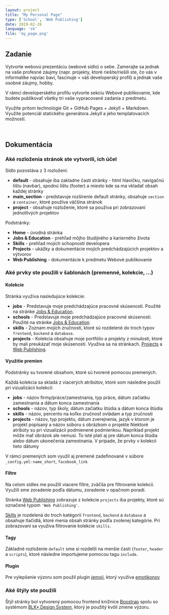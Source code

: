 ```yaml
---
layout: project
title: "My Personal Page"
type: ['School', 'Web Publishing']
date: 2019-02-28
language: 'sk'
file: 'my_page.png'
---
```



## Zadanie

Vytvorte webovú prezentáciu (webové sídlo) o sebe. Zamerajte sa jednak na vaše profesné záujmy (napr. projekty, ktoré 
riešite/riešili ste, čo vás v informatike najviac baví, fascinuje = váš developerský profil) a jednak vaše osobné 
záujmy, hobby.

V rámci developerského profilu vytvorte sekciu Webové publikovanie, kde budete publikovať všetky tri vaše vypracované 
zadania z predmetu.

Využite pritom technológie Git + GitHub Pages + Jekyll + Markdown. Využite potenciál statického generátora Jekyll a 
jeho templatovacích možností.
    
<br>

## Dokumentácia

### Aké rozloženia stránok ste vytvorili, ich účel

Sídlo pozostáva z 3 rozložení:
 * **default** - obsahuje iba zakladne časti stránky - html hlavičku, navigačnú lištu (navbar), spodnú lištu (footer) 
  a miesto kde sa ma vkladať obsah každej stránky
 * **main_section** - predstavuje rozšírenie default stránky, obsahuje `section` a `container`, ktoré používa väčšina 
 stránok
 * **project** - obsahuje rozloženie, ktoré sa používa pri zobrazovaní jednotlivých projektov
 
Podstránky:
 * **Home** - úvodná stránka
 * **Jobs & Education** - prehľad môjho študijného a karierného života
 * **Skills** - prehľad mojích schopností developera
 * **Projects** - ukážky a dokumentácie mojích predchádzajúcich projektov a výtvorov
 * **Web Publishing** - dokumentácie k predmetu Webové publikovanie

### Aké prvky ste použili v šablonách (premenné, kolekcie, ...)

#### Kolekcie
Stránka využíva nasledujúce kolekcie:
 * **jobs** - Predstavuje moje predchádzajúce pracovné skúsenosti. Použité na stránke 
 [Jobs & Education](/jobs_and_education).
 * **schools** - Predstavuje moje predchádzajúce pracovné skúsenosti. Použité na stránke 
 [Jobs & Education](/jobs_and_education).
 * **skills** - Zoznam mojich zručnosti, ktoré sú rozdelené do troch typov `frontend`, `backend` a `database`.
 * **projects** - Kolekcia obsahuje moje portfólio a projekty z minulosti, ktoré by mali preukázať moje skúsenosti. 
 Využíva sa na stránkach.
 [Projects](/projects) a [Web Publishing](/wpub_projects).

#### Využitie premien

Podstránky su tvorené obsahom, ktoré sú tvorené pomocou premených.

Každá kolekcia sa skladá z viacerých atribútov, ktoré som následne použil pri vizualizácii kolekcií:
 * **jobs** - názov firmy/práce/zamestnania, typ práce, dátum začiatku zamestnania a dátum konca zamestnania
 * **schools** - názov, typ školy, dátum začiatku štúdia a dátum konca štúdia 
 * **skills** - názov, percento na koľko zručnosť ovládam a typ zručnosti
 * **projects** - názov, typ projektu, dátum zverejnenia, jazyk v ktorom je projekt popísaný a názov súboru s obrázkom 
 o projekte
Niektoré atribúty su pri vizualizácii podmienené podmienkou. Napríklad projekt môže mať obrázok ale nemusí. To isté 
platí aj pre dátum konca štúdia alebo dátum ukonečenia zamestnania. V prípade, že prvky v kolekcii tieto dátumy 
 
V rámci premených som využil aj premené zadefinované v súbore `_config.yml`: `name_short`, `facebook_link` 
                                                                         

#### Filtre

Na celom sídles me použili viacere filtre, zväčša pre filtrovanie kolekcií. Využili sme zoradenie podľa 
dátumu, zoradenie v opačnom poradí.

Stránka [Web Publishing](/wpub_projects) zobrazuje z kolekcie `projects` iba projekty, ktoré sú označené 
typom `'Web Publishing'`.

[Skills](/skills) je rozdelená do troch katégorií `frontend`, `backend` a `database` a obsahuje tlačidlá, ktoré
menia obsah stránky podľa zvolenej kategórie. Pri zobrazovaní sa využíva filtrovanie kolekcie `skills`.

#### Tagy

Základné rozloženie `default` sme si rozdelili na menšie časti (`footer`, `header` a `scripts`), ktoré následne 
importujeme pomocou tagu `include`.

#### Plugin

Pre vylepšenie výzoru som použil plugin [jemoji](https://github.com/jekyll/jemoji), ktorý využíva 
[emotikonov](https://www.webfx.com/tools/emoji-cheat-sheet/)


### Aké štýly ste použili

Štýl stránky bol vytvorený pomocou frontend knižnice [Boostrap](https://getbootstrap.com/) 
spolu so systémom [BLK• Design System](https://www.creative-tim.com/product/blk-design-system#), ktorý je použitý 
kvôli zmene výzoru.

